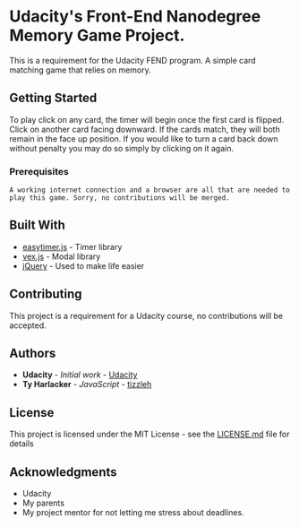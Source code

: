 # Udacity's Front-End Nanodegree Memory Game Project.

This is a requirement for the Udacity FEND program. A simple card matching game that relies on memory.

## Getting Started

To play click on any card, the timer will begin once the first card is flipped. Click on another card facing downward. If the cards match, they will both remain in the face up position. If you would like to turn a card back down without penalty you may do so simply by clicking on it again.

### Prerequisites

```
A working internet connection and a browser are all that are needed to play this game. Sorry, no contributions will be merged.
```

## Built With

* [easytimer.js](https://github.com/albert-gonzalez/easytimer.js/) - Timer library
* [vex.js](https://github.com/HubSpot/vex) - Modal library
* [jQuery](https://github.com/jquery/jquery) - Used to make life easier

## Contributing

This project is a requirement for a Udacity course, no contributions will be accepted.

## Authors

* **Udacity** - *Initial work* - [Udacity](https://github.com/udacity)
* **Ty Harlacker** - *JavaScript* - [tizzleh](https://github.com/tizzleh)

## License

This project is licensed under the MIT License - see the [LICENSE.md](LICENSE.md) file for details

## Acknowledgments

* Udacity
* My parents
* My project mentor for not letting me stress about deadlines.
